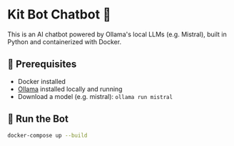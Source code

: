 # Kit Bot Chatbot 🤖

This is an AI chatbot powered by Ollama's local LLMs (e.g. Mistral), built in Python and containerized with Docker.

## 🧠 Prerequisites

- Docker installed
- [Ollama](https://ollama.com) installed locally and running
- Download a model (e.g. mistral): `ollama run mistral`

## 🚀 Run the Bot

```bash
docker-compose up --build
